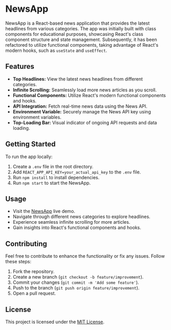 # NewsApp

NewsApp is a React-based news application that provides the latest headlines from various categories. The app was initially built with class components for educational purposes, showcasing React's class component structure and state management. Subsequently, it has been refactored to utilize functional components, taking advantage of React's modern hooks, such as `useState` and `useEffect`.

## Features

- **Top Headlines:** View the latest news headlines from different categories.
- **Infinite Scrolling:** Seamlessly load more news articles as you scroll.
- **Functional Components:** Utilize React's modern functional components and hooks.
- **API Integration:** Fetch real-time news data using the News API.
- **Environment Variable:** Securely manage the News API key using environment variables.
- **Top-Loading Bar:** Visual indicator of ongoing API requests and data loading.

## Getting Started

To run the app locally:

1. Create a `.env` file in the root directory.
2. Add `REACT_APP_API_KEY=your_actual_api_key` to the `.env` file.
3. Run `npm install` to install dependencies.
4. Run `npm start` to start the NewsApp.

## Usage

- Visit the [NewsApp](#) live demo.
- Navigate through different news categories to explore headlines.
- Experience seamless infinite scrolling for more articles.
- Gain insights into React's functional components and hooks.

## Contributing

Feel free to contribute to enhance the functionality or fix any issues. Follow these steps:

1. Fork the repository.
2. Create a new branch (`git checkout -b feature/improvement`).
3. Commit your changes (`git commit -m 'Add some feature'`).
4. Push to the branch (`git push origin feature/improvement`).
5. Open a pull request.

## License

This project is licensed under the [MIT License](LICENSE).

